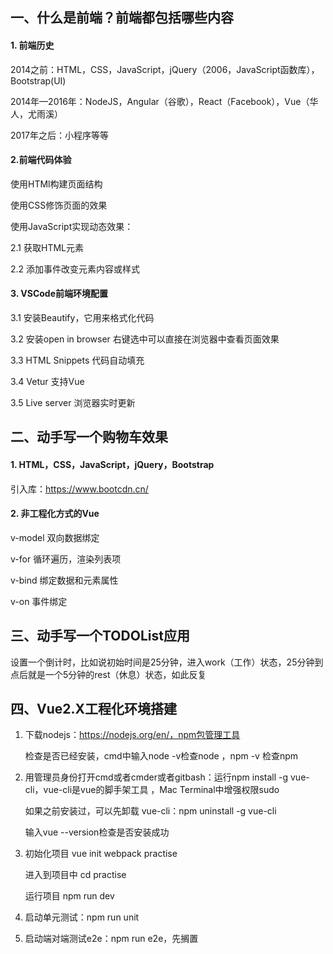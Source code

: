 ## 一、什么是前端？前端都包括哪些内容

#### 1. 前端历史 

2014之前：HTML，CSS，JavaScript，jQuery（2006，JavaScript函数库），Bootstrap(UI)

2014年—2016年：NodeJS，Angular（谷歌），React（Facebook），Vue（华人，尤雨溪）

2017年之后：小程序等等

#### 2.前端代码体验

使用HTMl构建页面结构

使用CSS修饰页面的效果

使用JavaScript实现动态效果：

2.1 获取HTML元素

2.2 添加事件改变元素内容或样式

#### 3. VSCode前端环境配置

3.1 安装Beautify，它用来格式化代码

3.2 安装open in browser  右键选中可以直接在浏览器中查看页面效果

3.3 HTML Snippets 代码自动填充

3.4 Vetur  支持Vue 

3.5 Live server 浏览器实时更新

## 二、动手写一个购物车效果

#### 1. HTML，CSS，JavaScript，jQuery，Bootstrap

引入库：https://www.bootcdn.cn/

#### 2. 非工程化方式的Vue

v-model 双向数据绑定

v-for 循环遍历，渲染列表项

v-bind 绑定数据和元素属性

v-on  事件绑定

## 三、动手写一个TODOList应用

设置一个倒计时，比如说初始时间是25分钟，进入work（工作）状态，25分钟到点后就是一个5分钟的rest（休息）状态，如此反复



## 四、Vue2.X工程化环境搭建

1. 下载nodejs：https://nodejs.org/en/，npm包管理工具

   检查是否已经安装，cmd中输入node -v检查node ，npm -v 检查npm

2. 用管理员身份打开cmd或者cmder或者gitbash：运行npm install -g vue-cli，vue-cli是vue的脚手架工具  ，Mac Terminal中增强权限sudo

   如果之前安装过，可以先卸载 vue-cli：npm uninstall -g vue-cli

   输入vue --version检查是否安装成功

3. 初始化项目  vue init webpack practise

   进入到项目中  cd practise

   运行项目  npm run dev

   

4. 启动单元测试：npm run unit
5. 启动端对端测试e2e：npm run e2e，先搁置





















